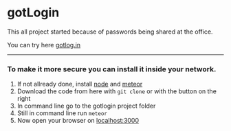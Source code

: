 # gotLogin
This all project started because of passwords being shared at the office.

You can try here [gotlog.in](https://gotlog.in)

-------------------------------------------------------------

### To make it more secure you can install it inside your network.

1. If not allready done, install [node](http://nodejs.org/) and [meteor](https://www.meteor.com/)
2. Download the code from here with `git clone` or with the button on the right
3. In command line go to the gotlogin project folder
4. Still in command line run `meteor`
5. Now open your browser on [localhost:3000](http://localhost:3000)
